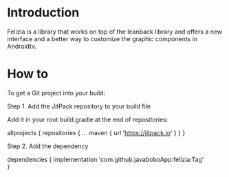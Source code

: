 # Introduction
Felizia is a library that works on top of the leanback library and offers a new interface and a better way to customize the graphic components in Androidtv.

# How to

To get a Git project into your build:

Step 1. Add the JitPack repository to your build file


Add it in your root build.gradle at the end of repositories:

allprojects {
		repositories {
			...
			maven { url 'https://jitpack.io' }
		}
	}
  
 Step 2. Add the dependency

 dependencies {
	        implementation 'com.github.javaboboApp:felizia:Tag'          
 }
